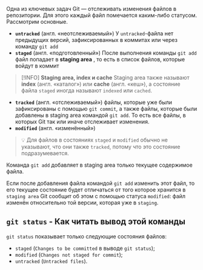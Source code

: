 Одна из ключевых задач Git — отслеживать изменения файлов в репозитории. Для этого каждый файл помечается каким-либо статусом. Рассмотрим основные.

- **`untracked`** (англ. «неотслеживаемый») У `untracked`-файла нет предыдущих версий, зафиксированных в коммитах или через команду `git add`
- **`staged`** (англ. «подготовленный») После выполнения команды `git add` файл попадает в **staging area** , то есть в список файлов, которые войдут в коммит

> [!INFO] **Staging area, index и cache**
Staging area также называют **index** (англ. «каталог») или **cache** (англ. «кеш»), а состояние файла `staged` иногда называют `indexed` или `cached`.

- **`tracked`** (англ. «отслеживаемый») файлы, которые уже были зафиксированы с помощью `git commit`, а также файлы, которые были добавлены в staging area командой `git add`. То есть все файлы, в которых Git так или иначе отслеживает изменения.
- **`modified`** (англ. «изменённый»)

>💡 Для файлов в состояниях `staged` и `modified` обычно не указывают, что они также `tracked`, потому что это состояние подразумевается.

Команда `git add` добавляет в staging area только текущее содержимое файла.

Если после добавления файла командой `git add` изменить этот файл, то его текущее состояние будет отличаться от того которое хранится в `staging area` Git сообщит об этом с помощью статуса `modified`: файл изменён относительно той версии, которая уже в `staging`.

## `git status` - Как читать вывод этой команды 

`git status` показывает только следующие состояния файлов:

- `staged` (`Changes to be committed` в выводе `git status`);
- `modified` (`Changes not staged for commit`);
- `untracked` (`Untracked files`).